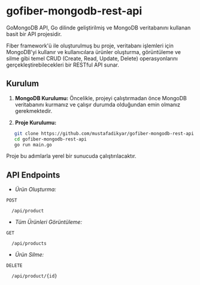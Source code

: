 # gofiber-mongodb-rest-api

GoMongoDB API, Go dilinde geliştirilmiş ve MongoDB veritabanını kullanan basit bir API projesidir. 

Fiber framework'ü ile oluşturulmuş bu proje, veritabanı işlemleri için MongoDB'yi kullanır ve kullanıcılara ürünler oluşturma, görüntüleme ve silme gibi temel CRUD (Create, Read, Update, Delete) operasyonlarını gerçekleştirebilecekleri bir RESTful API sunar.

## Kurulum

1. **MongoDB Kurulumu:** Öncelikle, projeyi çalıştırmadan önce MongoDB veritabanını kurmanız ve çalışır durumda olduğundan emin olmanız gerekmektedir.

2. **Proje Kurulumu:**

```bash
   git clone https://github.com/mustafadikyar/gofiber-mongodb-rest-api.git
   cd gofiber-mongodb-rest-api
   go run main.go
```
Proje bu adımlarla yerel bir sunucuda çalıştırılacaktır.

## API Endpoints
  
* *Ürün Oluşturma:*

```http
POST

  /api/product
```

* *Tüm Ürünleri Görüntüleme:*

```http
GET

  /api/products
```

* *Ürün Silme:*

```http
DELETE

  /api/product/{id}
```
